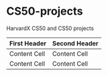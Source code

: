 # CS50-projects
HarvardX CS50 and CS50 projects


| First Header  | Second Header |
| ------------- | ------------- |
| Content Cell  | Content Cell  |
| Content Cell  | Content Cell  |
